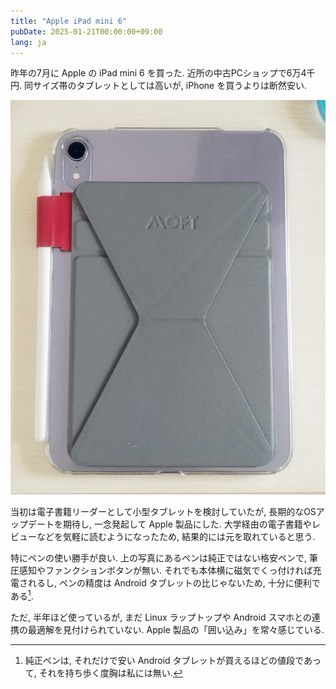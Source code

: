 ```yaml
---
title: "Apple iPad mini 6"
pubDate: 2025-01-21T00:00:00+09:00
lang: ja
---
```


昨年の7月に Apple の iPad mini 6 を買った. 近所の中古PCショップで6万4千円. 同サイズ帯のタブレットとしては高いが, iPhone を買うよりは断然安い.

![Apple iPad mini 6 の背面](image.jpg)

当初は電子書籍リーダーとして小型タブレットを検討していたが, 長期的なOSアップデートを期待し, 一念発起して Apple 製品にした. 大学経由の電子書籍やレビューなどを気軽に読むようになったため, 結果的には元を取れていると思う.

特にペンの使い勝手が良い. 上の写真にあるペンは純正ではない格安ペンで, 筆圧感知やファンクションボタンが無い. それでも本体横に磁気でくっ付ければ充電されるし, ペンの精度は Android タブレットの比じゃないため, 十分に便利である[^pen].

[^pen]: 純正ペンは, それだけで安い Android タブレットが買えるほどの値段であって, それを持ち歩く度胸は私には無い.

ただ, 半年ほど使っているが, まだ Linux ラップトップや Android スマホとの連携の最適解を見付けられていない. Apple 製品の「囲い込み」を常々感じている.
